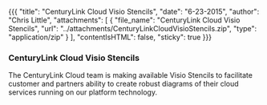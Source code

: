 {{{
  "title": "CenturyLink Cloud Visio Stencils",
  "date": "6-23-2015",
  "author": "Chris Little",
  "attachments": [
    {
      "file_name": "CenturyLink Cloud Visio Stencils",
      "url": "../attachments/CenturyLinkCloudVisioStencils.zip",
      "type": "application/zip"
    }
  ],
  "contentIsHTML": false,
  "sticky": true
}}}

### CenturyLink Cloud Visio Stencils

The CenturyLink Cloud team is making available Visio Stencils to facilitate customer and partners ability to create robust diagrams of their cloud services running on our platform technology.
